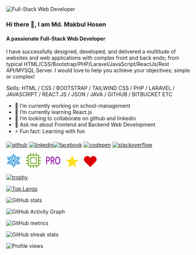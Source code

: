 ![Full-Stack Web Developer](https://avatars.githubusercontent.com/u/56879293?v=4)

### Hi there 👋, I am Md. Makbul Hosen
#### A passionate Full-Stack Web Developer


I have successfully designed, developed, and delivered a multitude of websites and web applications with complex front and back ends; from typical HTML/CSS/Bootstrap/PHP/Laravel/JavaScript/ReactJs/Rest API/MYSQL Server. I would love to help you achieve your objectives; simple or complex!

Skills:  HTML / CSS / BOOTSTRAP / TAILWIND CSS / PHP / LARAVEL / JAVASCRIPT / REACT.JS / JSON / JAVA / GITHUB / BITBUCKET ETC

- 🔭 I’m currently working on  school-management 
- 🌱 I’m currently learning React.js 
- 👯 I’m looking to collaborate on github and linkedin 
- 💬 Ask me about Frontend and Backend Web Development 
- ⚡ Fun fact: Learning with fun 


[<img src='https://cdn.jsdelivr.net/npm/simple-icons@3.0.1/icons/github.svg' alt='github' height='40'>](https://github.com/mhakash5000) [<img src='https://cdn.jsdelivr.net/npm/simple-icons@3.0.1/icons/linkedin.svg' alt='linkedin' height='40'>](https://www.linkedin.com/in/https://www.linkedin.com/in/md-makbul-hosen-5620b1158//)[<img src='https://cdn.jsdelivr.net/npm/simple-icons@3.0.1/icons/facebook.svg' alt='facebook' height='40'>](https://www.facebook.com/facebook.com/mhakash5000)  [<img src='https://cdn.jsdelivr.net/npm/simple-icons@3.0.1/icons/codepen.svg' alt='codepen' height='40'>](https://codepen.io/https://codepen.io/pen/tour/welcome/start) 
[<img src='https://cdn.jsdelivr.net/npm/simple-icons@3.0.1/icons/stackoverflow.svg' alt='stackoverflow' height='40'>](https://stackoverflow.com/users/https://stackoverflow.com/users/11872291/mh-akash)  

<a href='https://archiveprogram.github.com/'><img src='https://raw.githubusercontent.com/acervenky/animated-github-badges/master/assets/acbadge.gif' width='40' height='40'></a> <a href='https://docs.github.com/en/developers'><img src='https://raw.githubusercontent.com/acervenky/animated-github-badges/master/assets/devbadge.gif' width='40' height='40'></a> <a href='https://github.com/pricing'><img src='https://raw.githubusercontent.com/acervenky/animated-github-badges/master/assets/pro.gif' width='40' height='40'></a> <a href='https://stars.github.com/'><img src='https://raw.githubusercontent.com/acervenky/animated-github-badges/master/assets/starbadge.gif' width='35' height='35'></a> <a href='https://docs.github.com/en/github/supporting-the-open-source-community-with-github-sponsors'><img src='https://raw.githubusercontent.com/acervenky/animated-github-badges/master/assets/sponsorbadge.gif' width='35' height='35'></a> 

[![trophy](https://github-profile-trophy.vercel.app/?username=mhakash5000)](https://github.com/ryo-ma/github-profile-trophy)

[![Top Langs](https://github-readme-stats.vercel.app/api/top-langs/?username=mhakash5000)](https://github.com/anuraghazra/github-readme-stats)

![GitHub stats](https://github-readme-stats.vercel.app/api?username=mhakash5000&show_icons=true)  

![GitHub Activity Graph](https://activity-graph.herokuapp.com/graph?username=mhakash5000)  

![GitHub metrics](https://metrics.lecoq.io/mhakash5000)  

![GitHub streak stats](https://github-readme-streak-stats.herokuapp.com/?user=mhakash5000)  

![Profile views](https://gpvc.arturio.dev/mhakash5000)  
